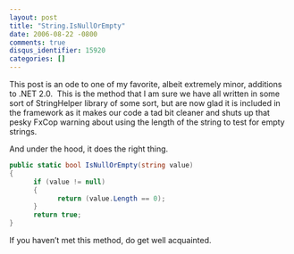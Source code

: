 ```yaml
---
layout: post
title: "String.IsNullOrEmpty"
date: 2006-08-22 -0800
comments: true
disqus_identifier: 15920
categories: []
---
```

This post is an ode to one of my favorite, albeit extremely minor,
additions to .NET 2.0.  This is the method that I am sure we have all
written in some sort of StringHelper library of some sort, but are now
glad it is included in the framework as it makes our code a tad bit
cleaner and shuts up that pesky FxCop warning about using the length of
the string to test for empty strings.

And under the hood, it does the right thing.

```csharp
public static bool IsNullOrEmpty(string value)
{
      if (value != null)
      {
            return (value.Length == 0);
      }
      return true;
}
```

If you haven’t met this method, do get well acquainted.

